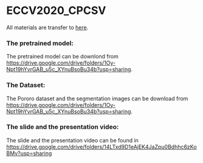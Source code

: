 # ECCV2020_CPCSV

All materials are transfer to [here](https://github.com/basiclab/CPCStoryVisualization-Pytorch).


### The pretrained model:
The pretrained model can be downlond from https://drive.google.com/drive/folders/1Oy-Npt19hYvrGAB_u5c_XYnuBsoBu34b?usp=sharing.

### The Dataset:
The Pororo dataset and the segmentation images can be download from https://drive.google.com/drive/folders/1Oy-Npt19hYvrGAB_u5c_XYnuBsoBu34b?usp=sharing.

### The slide and the presentation video:
The slide and the presentation video can be found in https://drive.google.com/drive/folders/14LTxd9D1eAjEK4JaZpu0Bdhhc6zKoBMv?usp=sharing
